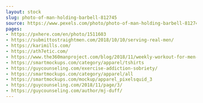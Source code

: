 ```yaml
---
layout: stock
slug: photo-of-man-holding-barbell-812745
source: https://www.pexels.com/photo/photo-of-man-holding-barbell-812745/
pages:
- https://pxhere.com/en/photo/1511603
- https://submittostraightmen.com/2018/10/10/serving-real-men/
- https://karimills.com/
- https://ath7etic.com/
- https://www.the360manproject.com/blog/2018/11/weekly-workout-for-men-this-is-the-time-of-the-year-to-bulk-up
- https://smartmockups.com/category/apparel/tshirts
- https://guycounseling.com/exercise-addiction-sobriety/
- https://smartmockups.com/category/apparel/all
- https://smartmockups.com/mockup/apparel_pixelsquid_3
- https://guycounseling.com/2018/11/page/3/
- https://guycounseling.com/author/mj-duff/
---
```


